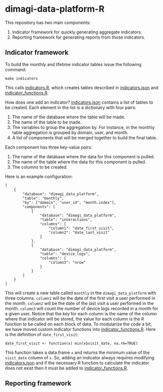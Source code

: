 # dimagi-data-platform-R

This repository has two main components:

1.  Indicator framework for quickly generating aggregate indicators.
2.  Reporting framework for generating reports from those indicators.

## Indicator framework

To build the monthly and lifetime indicator tables issue the following
command:

    make indicators

This calls [indicators.R](./blob/master/indicators.R), which creates
tables described in [indicators.json](./blob/master/indicators.json)
and [indicator_functions.R](./blob/master/indicator_functions.R).

How does one add an indicator?
[indicators.json](./blob/master/indicators.json) contains a list of
tables to be created. Each element in the list is a dictionary with
four pairs:

1.  The name of the database where the table will be made.
2.  The name of the table to be made.
3.  The variables to group the aggregation by. For instance, in the
    monthly table aggregation is grouped by domain, user, and month.
4.  A list of components that will be merged together to build the
    final table.

Each component has three key-value pairs:

1.  The name of the database where the data for this component is
    pulled.
2.  The name of the table where the data for this component is pulled.
3.  The columns to be created.

Here is an example configuration:

    [
        {
            "database": "dimagi_data_platform",
            "table": "monthly",
            "by": ["domain", "user_id", "month.index"],
            "components": [
                {
                    "database": "dimagi_data_platform",
                    "table": "interactions",
                    "columns": {
                        "column1": "date_first_visit",
                        "column2": "date_last_visit"
                    }
                },
                {
                    "database": "dimagi_data_platform",
                    "table": "device_logs",
                    "columns": {
                        "column3": "nrow"
                    }
                }
            ]
        }
    ]

This will create a new table called `monthly` in the
`dimagi_data_platform` with three columns. `column1` will be the date
of the first visit a user performed in the month. `column2` will be
the date of the last visit a user performed in the month. `column3`
will count the number of device logs recorded in a month for a given
user. Notice that the key for each column is the name of the column
where that indicator will be stored, the value for each column is the
R function to be called on each block of data. To modularize the code
a bit, we have moved custom indicator functions into
[indicator_functions.R](./blob/master/indicator_functions.R). Here is
the definition of `date_first_visit`:

    date_first_visit <- function(x) min(x$visit_date, na.rm=TRUE)

This function takes a data.frame `x` and returns the minimum value of
the `visit_date` column of `x`. So, adding an indicator always
requires modifying [indicators.json](./blob/master/indicators.json)
and if the necessary R function to calculate the indicator does not
exist then it must be added to
[indicator_functions.R](./blob/master/indicator_functions.R).

## Reporting framework
